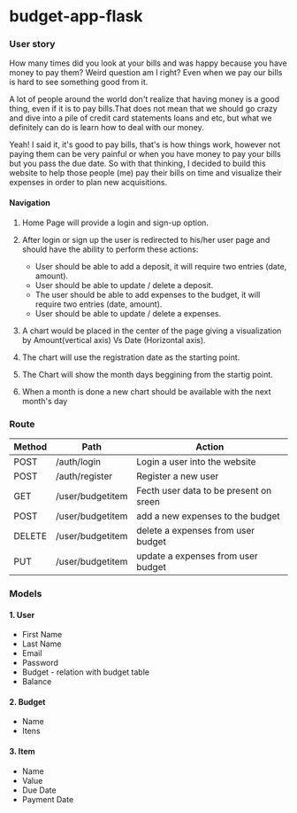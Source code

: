 # budget-app-flask

### User story
How many times did you look at your bills and was happy because you have money to pay them? Weird question am I right? Even when we pay our bills 
is hard to see something good from it.

A lot of people around the world don't realize that having money is a good thing, even if it is to pay bills.That does not mean that we should go crazy and dive into a pile of credit card statements loans and etc, but what we definitely can do is learn how to deal with our money.

Yeah! I said it, it's good to pay bills, that's is how things work, however not paying them can be very painful or when you have money to pay your bills but you pass the due date. So with that thinking, I decided to build this website to help those people (me) pay their bills on time and visualize their expenses in order to plan new acquisitions.

#### Navigation
1. Home Page will provide a login and sign-up option.

2. After login or sign up the user is redirected to his/her user page and should have the ability to perform these actions:
   * User should be able to add a deposit, it will require two entries (date, amount).
   * User should be able to update / delete a deposit.
   * The user should be able to add expenses to the budget, it will require two entries (date, amount).
   * User should be able to update / delete a expenses.

3. A chart would be placed in the center of the page giving a visualization by Amount(vertical axis) Vs Date (Horizontal axis).

4. The chart will use the registration date as the starting point.
5. The Chart will show the month days beggining from the startig point.
6. When a month is done a new chart should be available with the next month's day



### Route

| Method | Path | Action|
|--------|------|-------|
| POST | /auth/login | Login a user into the website |
| POST | /auth/register | Register a new user |
| GET | /user/budgetitem | Fecth user data to be present on sreen |
| POST | /user/budgetitem | add a new expenses to the budget |
| DELETE | /user/budgetitem | delete a expenses from user budget |
| PUT | /user/budgetitem | update a expenses from user budget |




### Models

#### 1. User
  * First Name
  * Last Name
  * Email
  * Password
  * Budget - relation with budget table
  * Balance

#### 2. Budget
  * Name
  * Itens

#### 3. Item
  * Name
  * Value
  * Due Date
  * Payment Date
    
